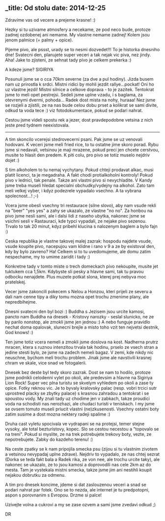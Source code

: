 _title: Od stolu
date: 2014-12-25
---

Zdravime vas od vecere a prejeme krasne! :)

Hezky si tu uzivame atmosfery a necekame, ze pod neco bude, protoze zadnej ozdobenej ani nemame. My vlastne nemame zadnej! Kolem jsou jenom palmice (= palmy + opice).

Pijeme pivo, ale pssst, urady se to nesmi dozvedet!!! To je historka dnesniho dne! Svatecni den, planujete super veceri a tak nejak vic piva, nez jindy. Aha! Jake to zjisteni, ze sehnat tady pivo je celkem prekerka :)

A kdeze jsme? SIGIRIYA

Posunuli jsme se o cca 70km severne (za dve a pul hodiny). Jizda busem nam uz prirostla k srdci. Mistni ridici by mohli jezdit rallye...pockat! Oni ho uz vlastne jezdi! Mistni silnice a celkove doprava - to je zazitek. Tentokrat jsme to meli opet pestrejsi. Sedeli jsme uplne vzadu, i s baglama, za otevrenymi dvermi, pohoda... Radek dost mista na nohy, huraaa! Nez jsme se rozjeli a zjistili, ze na nas bude celou dobu prset a kolikrat se sami divite, odkud ta voda tece :) viz fotodokumentace, pokud se podari nahrat.

Cestou jsme videli spostu rek a jezer, dost pravdepodobne vetsina z nich jeste pred tydnem neexistovala. 

---

A tim skoncilo vcerejsi stedrovecerni psani. Pak jsme se uz venovali hodovani. K veceri jsme meli fried rice, to tu ostatne jime skoro porad. Rybu jsme si nedavali, vetsinou je maji mrazene, pokud preci jen chcete cerstvou, musite to hlasit den predem. K piti colu, pro pivo se totiz muselo nejdriv dojet :)

S tim alkoholem to tu nemaj vychytany. Pokud chteji prodavat alkac, musi platit licenci, ta je megadraha. A fakt chodi protialkoholni kontroly! Pokud pivo v lednici, tak penale. Takze ani vlastni pivo si nevychladite. V Kandy jsme treba museli hledat specialni obchudky/vydejny na alkohol. Zato tam meli velkej vyber, i kdyz podezrele vypadalo vsechno. A ta vybrana spolecnost...! ;-)

Vcera jsme obesli vsechny tri restaurace (silne slovo), aby nam vsude rekli na "beer" "yes yes" a zahy se ukazalo, ze vlastne "no no". Za honbou na pivo jsme nesli sami, ale i dalsi lidi z naseho ubytka, nakonec jsme se vsichni sesli v Rastauraci, kde typci vypadali, ze nejake pivo sezenou. Trvalo to tak 20 minut, kdyz pribehl klucina s nalozenym baglem a bylo fajn :) 

Ceska republika je vlastne takovej malej zazrak: hospodu najdete vsude, vsude koupite pivo, nacepujou vam klidne i rano v 9 a ze by existoval den, kdy by bylo zavreno? Ha! Celkem si to tu uvedomujeme, ale domu zatim nespechame, my to umime zaridit i tady :)

Konkretne tady v tomto miste o trech domeckach pivo nekoupite, musite jet tuktukem cca 1,5km. Kdybyste sli pesky a hlavne sami, tak tu pravou odbocku nenajdete. Plus muzete potkat slona, kterej prej nebyva moc pratelskej.

Vecer jsme zakoncili pokecem s Nelou a Honzou, kteri prijeli ze severu a dali nam cenne tipy a diky tomu mozna opet trochu zmenime plany, ale nepredbihejme.

Dnesni svatecni den byl bozi :) Buddha s Jezisem jsou urcite kamosi, pancto nam Buddha na dnesek - Kristovy narozky - seslal slunicko, ne ze by parilo nonstop, ale zmokli jsme jen jednou :) A nebo funguje pravidlo nechat doma opalovak, slunecni brejle a misto toho vzit ten nejvetsi destnik, God knows! :)

Ten jsme totiz vcera nemeli a zmokli jsme doslova na kost. Nadherna prutrz mracen, ktera s ruznou intenzitou trvala tak hodinu, prselo ze vsech stran a jedine stesti bylo, ze jsme na zadech nemeli bagaz. V zemi, kde nikdy nic neuschne, bychom meli trochu problem. Jinak jsme ale navstivili krasnej chram ve skale, vice snad ve fotogalerii.

Dnesek bez deste byl tedy skoro zazrak. Dost se nam to hodilo, protoze jsme podnikli celodenni vylet po okoli, ale predevsim a hlavne na Sigiriya Lion Rock! Super vec plna turistu se skvelym vyhledem po okoli a zase ty opice. Fotky reknou vic. Je to byvaly kralovsky palac (resp. vobri trcici sutr uprostred placky se zbytky palace) s krasnou zahradou a tentokrat i se spoustou vody. My znali tady uz chodime jen v zabkach, takze proudici voda na schodisti nas nerozhazi, ale chudaci turisti v teniskach. I my jsme se ovsem tomuto museli priucit vlastni (ne)zkusenosti. Vsechny ostatni boty zatim susime a dost mozna nektery radeji spalime :)

Druha cast vyletu spocivala ve vydrapani se na protejsi, temer stejne vysoky, ale total bezturistovy, kopec.
Slo se cestou necestou a "topovalo se na treni". Pokud si myslite, ze na trek potrebujete trekovy boty, vezte, ze nepotrebujete. Zabky do kazdeho terenu! :)

Na ceste zpatky se k nam pripojila smecka psu (zijou si tu vlastnim zivotem a vetsinou nevypadaj uplne zdrave). Nejdriv to vypadalo, ze nas chtej sezrat (Dorka se teda fakt bala a Radek rika, ze von nee, ale trochu urcite taky), ale nakonec se ukazalo, ze to jsou kamosi a doprovodili nas cele 2km az do mesta. Tam je vystekala mistni smecka, takze jsme jim ani nestihli koupit nejakou dobrutku za odmenu.

A tim pro dnesek koncime, jdeme si dat zaslouzenou veceri a snad se podari nahrat par fotek. Ono se to nezda, ale internet je tu predpotopni, aspon s porovnanim s Evropou. Drzme si palce!

Uzivejte volna a cukrovi a my se zase ozvem a sami jsme zvedavi odkud ;)

DR

